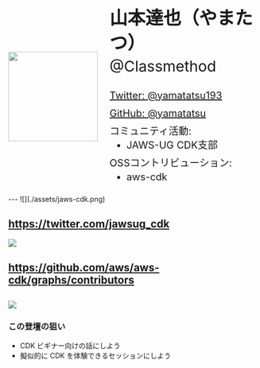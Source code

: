 <dev style="display: flex; justify-content: center; align-items: center; margin-top: 40px;">
  <img
    src="./assets/yamatatsu.png"
    height="180"
    width="180"
  />
  <ul style="list-style-type: none; line-height: 1.4">
    <li style="font-size: 36px; font-weight: 700;">山本達也（やまたつ）</li>
    <li style="font-size: 30px; margin-bottom: 24px;">@Classmethod</li>
    <li style="font-size: 20px; margin-bottom: 8px;">
      <a href="https://twitter.com/yamatatsu193">Twitter: @yamatatsu193</a>
    </li>
    <li style="font-size: 20px; margin-bottom: 8px;">
      <a href="https://github.com/yamatatsu">GitHub: @yamatatsu</a>
    </li>
    <li style="font-size: 20px; margin-bottom: 8px;">
      コミュニティ活動:
      <ul style="list-style-type: disc">
        <li>JAWS-UG CDK支部</li>
      </ul>
    </li>
    <li style="font-size: 20px; margin-bottom: 8px;">
      OSSコントリビューション:
      <ul style="list-style-type: disc">
        <li>aws-cdk</li>
      </ul>
    </li>
  </ul>
</dev>
---
![](./assets/jaws-cdk.png) <!-- .element style="height: 30vh" -->

https://twitter.com/jawsug_cdk
---
![](./assets/cdk-contribution.png) <!-- .element style="height: 30vh" -->

https://github.com/aws/aws-cdk/graphs/contributors
---
![](./assets/using-cdk.png) <!-- .element style="width: 80vw" -->
---
### この登壇の狙い

- CDK ビギナー向けの話にしよう
- 擬似的に CDK を体験できるセッションにしよう
